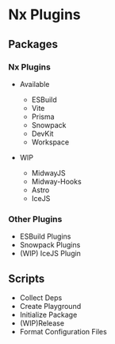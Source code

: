 # Nx Plugins

## Packages

### Nx Plugins

- Available

  - ESBuild
  - Vite
  - Prisma
  - Snowpack
  - DevKit
  - Workspace

- WIP
  - MidwayJS
  - Midway-Hooks
  - Astro
  - IceJS

### Other Plugins

- ESBuild Plugins
- Snowpack Plugins
- (WIP) IceJS Plugin

## Scripts

- Collect Deps
- Create Playground
- Initialize Package
- (WIP)Release
- Format Configuration Files
